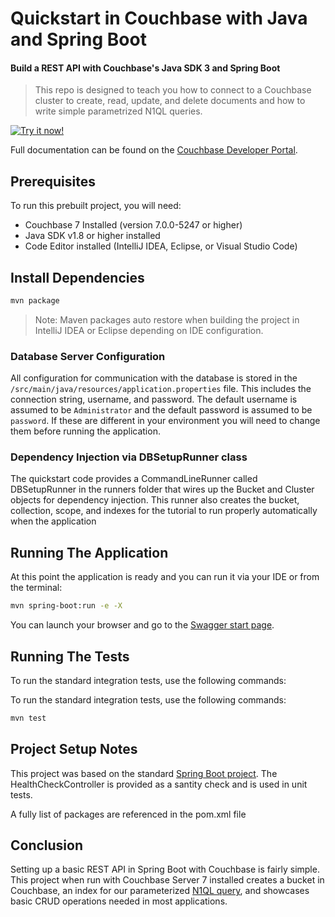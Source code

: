 # Quickstart in Couchbase with Java and Spring Boot
#### Build a REST API with Couchbase's Java SDK 3 and Spring Boot

> This repo is designed to teach you how to connect to a Couchbase cluster to create, read, update, and delete documents and how to write simple parametrized N1QL queries.

[![Try it now!](https://da-demo-images.s3.amazonaws.com/runItNow_outline.png?couchbase-example=java-springboot-quickstart-repo&source=github)](https://gitpod.io/#https://github.com/couchbase-examples/java-springboot-quickstart)

Full documentation can be found on the [Couchbase Developer Portal](https://developer.couchbase.com/tutorial-quickstart-java-springboot/).
## Prerequisites
To run this prebuilt project, you will need:

- Couchbase 7 Installed (version 7.0.0-5247 or higher)
- Java SDK v1.8 or higher installed 
- Code Editor installed (IntelliJ IDEA, Eclipse, or Visual Studio Code)

## Install Dependencies 


```sh
mvn package
```
> Note: Maven packages auto restore when building the project in IntelliJ IDEA or Eclipse depending on IDE configuration.

### Database Server Configuration

All configuration for communication with the database is stored in the `/src/main/java/resources/application.properties` file.  This includes the connection string, username, and password.  The default username is assumed to be `Administrator` and the default password is assumed to be `password`.  If these are different in your environment you will need to change them before running the application.

### Dependency Injection via DBSetupRunner class 

The quickstart code provides a CommandLineRunner called DBSetupRunner in the runners folder that wires up the Bucket and Cluster objects for dependency injection.  This runner also creates the bucket, collection, scope, and indexes for the tutorial to run properly automatically when the application 

## Running The Application

At this point the application is ready and you can run it via your IDE or from the terminal:

```sh
mvn spring-boot:run -e -X
```

You can launch your browser and go to the [Swagger start page](https://localhost:8080/swagger-ui/index.html).

## Running The Tests

To run the standard integration tests, use the following commands:

To run the standard integration tests, use the following commands:

```sh
mvn test
```

## Project Setup Notes

This project was based on the standard [Spring Boot project](https://spring.io/guides/gs/rest-service/).  The HealthCheckController is provided as a santity check and is used in unit tests.  

A fully list of packages are referenced in the pom.xml file

## Conclusion

Setting up a basic REST API in Spring Boot with Couchbase is fairly simple.  This project when run with Couchbase Server 7 installed creates a bucket in Couchbase, an index for our parameterized [N1QL query](https://docs.couchbase.com/java-sdk/current/howtos/n1ql-queries-with-sdk.html), and showcases basic CRUD operations needed in most applications.
